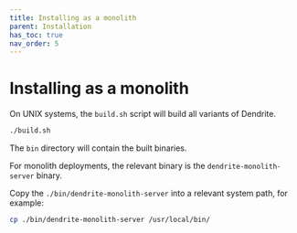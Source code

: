 ```yaml
---
title: Installing as a monolith
parent: Installation
has_toc: true
nav_order: 5
---
```


# Installing as a monolith

On UNIX systems, the `build.sh` script will build all variants of Dendrite.

```bash
./build.sh
```

The `bin` directory will contain the built binaries.

For monolith deployments, the relevant binary is the `dendrite-monolith-server`
binary.

Copy the `./bin/dendrite-monolith-server` into a relevant system path, for example:

```bash
cp ./bin/dendrite-monolith-server /usr/local/bin/
```
